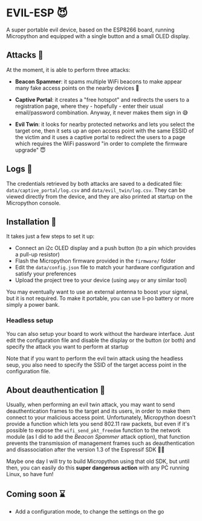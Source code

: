 # EVIL-ESP :smiling_imp:
A super portable evil device, based on the ESP8266 board, running Micropython and equipped with a single button and a small OLED display.

## Attacks :hocho:
At the moment, it is able to perform three attacks:

- **Beacon Spammer**: it spams multiple WiFi beacons to make appear many fake access points on the nearby devices :mega:

- **Captive Portal**: it creates a "free hotspot" and redirects the users to a registration page, where they - hopefully - enter their usual email/password combination. Anyway, it never makes them sign in :sweat_smile:

- **Evil Twin**: it looks for nearby protected networks and lets you select the target one, then it sets up an open access point with the same ESSID of the victim and it uses a captive portal to redirect the users to a page which requires the WiFi password "in order to complete the firmware upgrade" :innocent:

## Logs :page_with_curl:
The credentials retrieved by both attacks are saved to a dedicated file: `data/captive_portal/log.csv` and `data/evil_twin/log.csv`. They can be viewed directly from the device, and they are also printed at startup on the Micropython console.

## Installation :wrench:
It takes just a few steps to set it up:

- Connect an i2c OLED display and a push button (to a pin which provides a pull-up resistor)
- Flash the Micropython firmware provided in the `firmware/` folder
- Edit the `data/config.json` file to match your hardware configuration and satisfy your preferences
- Upload the project tree to your device (using `ampy` or any similar tool)

You may eventually want to use an external antenna to boost your signal, but it is not required. To make it portable, you can use li-po battery or more simply a power bank.

### Headless setup
You can also setup your board to work without the hardware interface. Just edit the configuration file and disable the display or the button (or both) and specify the attack you want to perform at startup

Note that if you want to perform the evil twin attack using the headless seup, you also need to specify the SSID of the target access point in the configuration file.

## About deauthentication :syringe:
Usually, when performing an evil twin attack, you may want to send deauthentication frames to the target and its users, in order to make them connect to your malicious access point.
Unfortunately, Micropython doesn't provide a function which lets you send 802.11 raw packets, but even if it's possible to expose the `wifi_send_pkt_freedom` function to the network module (as I did to add the *Beacon Spammer* attack option), that function prevents the transmission of management frames such as deauthentication and disassociation after the version 1.3 of the Espressif SDK :man_facepalming:

Maybe one day I will try to build Micropython using that old SDK, but until then, you can easily do this **super dangerous action** with any PC running Linux, so have fun!

## Coming soon :hourglass:
- Add a configuration mode, to change the settings on the go
